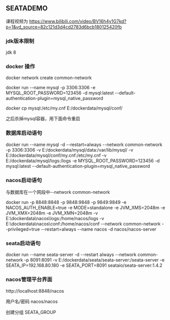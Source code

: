 
## SEATADEMO

课程视频为
https://www.bilibili.com/video/BV16h4y1G7kd?p=1&vd_source=82c121d3d4cd2783d6bcb180125420fb

### jdk版本限制
jdk 8

### docker 操作

docker network create common-network

docker run --name mysql -p 3306:3306 -e MYSQL_ROOT_PASSWORD=123456 -d mysql:latest --default-authentication-plugin=mysql_native_password

docker cp mysql:/etc/my.cnf E:/dockerdata/mysql/conf/

之后杀掉mysql容器，用下面命令重启

### 数据库启动语句
docker run --name mysql -d --restart=always --network common-network -p 3306:3306 -v E:/dockerdata/mysql/data:/var/lib/mysql/ -v E:/dockerdata/mysql/conf/my.cnf:/etc/my.cnf -v E:/dockerdata/mysql/logs:/logs -e MYSQL_ROOT_PASSWORD=123456 -d mysql:latest --default-authentication-plugin=mysql_native_password  


### nacos启动语句
与数据库在一个网段中--network common-network

docker run -p 8848:8848 -p 9848:9848 -p 9849:9849 -e NACOS_AUTH_ENABLE=true -e MODE=standalone -e JVM_XMS=2048m -e JVM_XMX=2048m -e JVM_XMN=2048m -v E:\dockerdata\nacos\logs:/home/nacos/logs -v E:\dockerdata\nacos\conf\:/home/nacos/conf --network common-network --privileged=true --restart=always --name nacos -d nacos/nacos-server


### seata启动语句
docker run --name  seata-server -d --restart always --network common-network  -p 8091:8091  -v E:/dockerdata/seata/seata-server:/seata-server -e SEATA_IP=192.168.80.180 -e SEATA_PORT=8091 seataio/seata-server:1.4.2


### nacos管理平台界面
http://localhost:8848/nacos

用户名/密码 nacos/nacos

创建分组 SEATA_GROUP